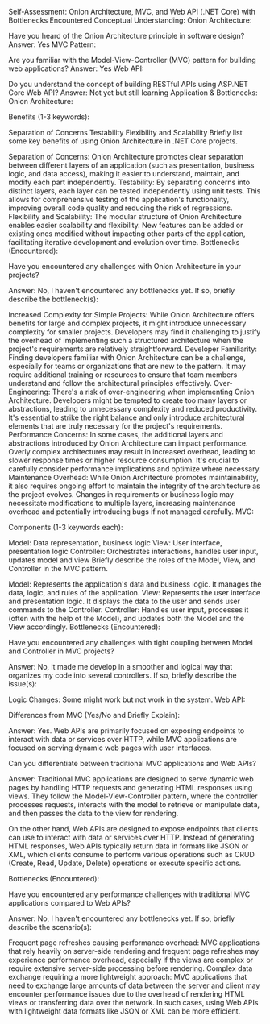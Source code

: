 Self-Assessment: Onion Architecture, MVC, and Web API (.NET Core) with Bottlenecks Encountered
Conceptual Understanding:
Onion Architecture:

Have you heard of the Onion Architecture principle in software design?
Answer: Yes
MVC Pattern:

Are you familiar with the Model-View-Controller (MVC) pattern for building web applications?
Answer: Yes
Web API:

Do you understand the concept of building RESTful APIs using ASP.NET Core Web API?
Answer: Not yet but still learning
Application & Bottlenecks:
Onion Architecture:

Benefits (1-3 keywords):

Separation of Concerns
Testability
Flexibility and Scalability
Briefly list some key benefits of using Onion Architecture in .NET Core projects.

Separation of Concerns: Onion Architecture promotes clear separation between different layers of an application (such as presentation, business logic, and data access), making it easier to understand, maintain, and modify each part independently.
Testability: By separating concerns into distinct layers, each layer can be tested independently using unit tests. This allows for comprehensive testing of the application's functionality, improving overall code quality and reducing the risk of regressions.
Flexibility and Scalability: The modular structure of Onion Architecture enables easier scalability and flexibility. New features can be added or existing ones modified without impacting other parts of the application, facilitating iterative development and evolution over time.
Bottlenecks (Encountered):

Have you encountered any challenges with Onion Architecture in your projects?

Answer: No, I haven't encountered any bottlenecks yet.
If so, briefly describe the bottleneck(s):

Increased Complexity for Simple Projects: While Onion Architecture offers benefits for large and complex projects, it might introduce unnecessary complexity for smaller projects. Developers may find it challenging to justify the overhead of implementing such a structured architecture when the project's requirements are relatively straightforward.
Developer Familiarity: Finding developers familiar with Onion Architecture can be a challenge, especially for teams or organizations that are new to the pattern. It may require additional training or resources to ensure that team members understand and follow the architectural principles effectively.
Over-Engineering: There's a risk of over-engineering when implementing Onion Architecture. Developers might be tempted to create too many layers or abstractions, leading to unnecessary complexity and reduced productivity. It's essential to strike the right balance and only introduce architectural elements that are truly necessary for the project's requirements.
Performance Concerns: In some cases, the additional layers and abstractions introduced by Onion Architecture can impact performance. Overly complex architectures may result in increased overhead, leading to slower response times or higher resource consumption. It's crucial to carefully consider performance implications and optimize where necessary.
Maintenance Overhead: While Onion Architecture promotes maintainability, it also requires ongoing effort to maintain the integrity of the architecture as the project evolves. Changes in requirements or business logic may necessitate modifications to multiple layers, increasing maintenance overhead and potentially introducing bugs if not managed carefully.
MVC:

Components (1-3 keywords each):

Model: Data representation, business logic
View: User interface, presentation logic
Controller: Orchestrates interactions, handles user input, updates model and view
Briefly describe the roles of the Model, View, and Controller in the MVC pattern.

Model: Represents the application's data and business logic. It manages the data, logic, and rules of the application.
View: Represents the user interface and presentation logic. It displays the data to the user and sends user commands to the Controller.
Controller: Handles user input, processes it (often with the help of the Model), and updates both the Model and the View accordingly.
Bottlenecks (Encountered):

Have you encountered any challenges with tight coupling between Model and Controller in MVC projects?

Answer: No, it made me develop in a smoother and logical way that organizes my code into several controllers.
If so, briefly describe the issue(s):

Logic Changes: Some might work but not work in the system.
Web API:

Differences from MVC (Yes/No and Briefly Explain):

Answer: Yes. Web APIs are primarily focused on exposing endpoints to interact with data or services over HTTP, while MVC applications are focused on serving dynamic web pages with user interfaces.

Can you differentiate between traditional MVC applications and Web APIs?

Answer: Traditional MVC applications are designed to serve dynamic web pages by handling HTTP requests and generating HTML responses using views. They follow the Model-View-Controller pattern, where the controller processes requests, interacts with the model to retrieve or manipulate data, and then passes the data to the view for rendering.

On the other hand, Web APIs are designed to expose endpoints that clients can use to interact with data or services over HTTP. Instead of generating HTML responses, Web APIs typically return data in formats like JSON or XML, which clients consume to perform various operations such as CRUD (Create, Read, Update, Delete) operations or execute specific actions.

Bottlenecks (Encountered):

Have you encountered any performance challenges with traditional MVC applications compared to Web APIs?

Answer: No, I haven't encountered any bottlenecks yet.
If so, briefly describe the scenario(s):

Frequent page refreshes causing performance overhead: MVC applications that rely heavily on server-side rendering and frequent page refreshes may experience performance overhead, especially if the views are complex or require extensive server-side processing before rendering.
Complex data exchange requiring a more lightweight approach: MVC applications that need to exchange large amounts of data between the server and client may encounter performance issues due to the overhead of rendering HTML views or transferring data over the network. In such cases, using Web APIs with lightweight data formats like JSON or XML can be more efficient.
